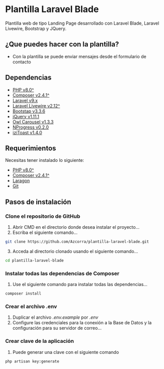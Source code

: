 # Plantilla Laravel Blade

Plantilla web de tipo Landing Page desarrollado con Laravel Blade, Laravel Livewire, Bootstrap y JQuery.

## ¿Que puedes hacer con la plantilla?
- Con la plantilla se puede enviar mensajes desde el formulario de contacto

## Dependencias
- [PHP v8.0^](https://getcomposer.org/download/)
- [Composer v2.4.1^](https://getcomposer.org/download/)
- [Laravel v9.x](https://laravel.com/docs/9.x)
- [Laravel Livewire v2.12^](https://laravel.com/docs/9.x)
- [Bootstap v3.3.6](https://getbootstrap.com/docs/3.3/getting-started/)
- [jQuery v1.11.1](https://releases.jquery.com/)
- [Owl Carousel v1.3.3](https://owlcarousel2.github.io/OwlCarousel2/)
- [NProgress v0.2.0](https://rstacruz.github.io/nprogress/)
- [iziToast v1.4.0](https://izitoast.marcelodolza.com/)

## Requerimientos

Necesitas tener instalado lo siguiente:
- [PHP v8.0^](https://getcomposer.org/download/)
- [Composer v2.4.1^](https://getcomposer.org/download/)
- [Laragon](https://laragon.org/download/index.html)
- [Git](https://git-scm.com/downloads)

## Pasos de instalación
### Clone el repositorio de GitHub
1. Abrir CMD en el directorio donde desea instalar el proyecto...
2. Escriba el siguiente comando...
```bash
git clone https://github.com/Azcorra/plantilla-laravel-blade.git
```
3. Acceda al directorio clonado usando el siguiente comando...
```bash
cd plantilla-laravel-blade
```
### Instalar todas las dependencias de Composer
1. Use el siguiente comando para instalar todas las dependencias...
```bash
composer install
```
### Crear el archivo .env
1. Duplicar el archivo *.env.example* por *.env*
2. Configure las credenciales para la conexión a la Base de Datos y la configuración para su servidor de correo...

### Crear clave de la aplicación
1. Puede generar una clave con el siguiente comando
```bash
php artisan key:generate
```
